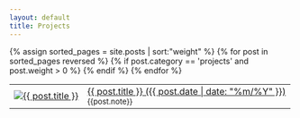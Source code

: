 ```yaml
---
layout: default
title: Projects
---
```

<table id="project-list">
{% assign sorted_pages = site.posts | sort:"weight" %}
{% for post in sorted_pages reversed %}
 {% if post.category == 'projects' and post.weight > 0 %}
 <tr>
 <td>
  <a href="{{ post.url }}">
  <img id="thumb" src="/images/thumbs/{{ post.title | slugify }}.jpg" alt="{{ post.title }}" />
  </a>
 </td>
 <td>
 <a href="{{ post.url }}" id="short-note">
  {{ post.title }} ({{ post.date | date: "%m/%Y" }})
  <br>
  </a>
  <small>  {{post.note}}</small>
 </td>
 </tr>
 {% endif %}
{% endfor %}
</table>
